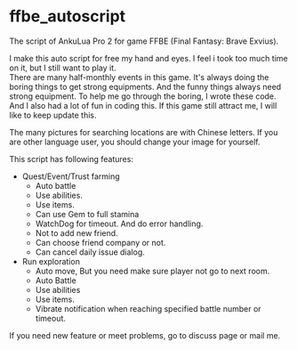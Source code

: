 # ffbe_autoscript
The script of AnkuLua Pro 2 for game FFBE (Final Fantasy: Brave Exvius).

I make this auto script for free my hand and eyes.  I feel i took too much time on it, but I still want to play it.  
There are many half-monthly events in this game.  It's always doing the boring things to get strong equipments.  And the funny things always need strong equipment.
To help me go through the boring, I wrote these code.  And I also had a lot of fun in coding this.  If this game still attract me, I will
like to keep update this.

The many pictures for searching locations are with Chinese letters.  If you are other language user, you should change your image for yourself.

This script has following features:
* Quest/Event/Trust farming
  * Auto battle
  * Use abilities.
  * Use items.
  * Can use Gem to full stamina
  * WatchDog for timeout.  And do error handling.
  * Not to add new friend.
  * Can choose friend company or not.
  * Can cancel daily issue dialog.
* Run exploration
  * Auto move, But you need make sure player not go to next room.
  * Auto Battle
  * Use abilities
  * Use items.
  * Vibrate notification when reaching specified battle number or timeout.

If you need new feature or meet problems, go to discuss page or mail me.
